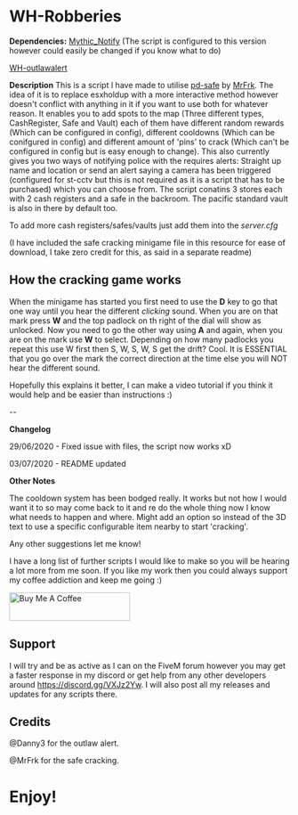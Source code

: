 # WH-Robberies

**Dependencies:**
[Mythic_Notify](https://github.com/JayMontana36/mythic_notify) (The script is configured to this version however could easily be changed if you know what to do)

[WH-outlawalert](https://github.com/WindiestHook381/wh_outlawalert) 

**Description**
This is a script I have made to utilise [pd-safe](https://forum.cfx.re/t/release-pd-safe-standalone-lua-safecracking-minigame/1231799) by [MrFrk](https://forum.cfx.re/u/mrfrk/summary). The idea of it is to replace esxholdup with a more interactive method however doesn't conflict with anything in it if you want to use both for whatever reason. It enables you to add spots to the map (Three different types, CashRegister, Safe and Vault) each of them have different random rewards (Which can be configured in config), different cooldowns (Which can be conifgured in config) and different amount of 'pins' to crack (Which can't be configured in config but is easy enough to change). This also currently gives you two ways of notifying police with the requires alerts: Straight up name and location or send an alert saying a camera has been triggered (configured for st-cctv but this is not required as it is a script that has to be purchased) which you can choose from. The script conatins 3 stores each with 2 cash registers and a safe in the backroom. The pacific standard vault is also in there by default too.

To add more cash registers/safes/vaults just add them into the *server.cfg*


(I have included the safe cracking minigame file in this resource for ease of download, I take zero credit for this, as said in a separate readme)

## How the cracking game works
When the minigame has started you first need to use the **D** key to go that one way until you hear the different *clicking* sound. When you are on that mark press **W** and the top padlock on th right of the dial will show as unlocked. Now you need to go the other way using **A** and again, when you are on the mark use **W** to select. Depending on how many padlocks you repeat this use W first then S, W, S, W, S get the drift? Cool. It is ESSENTIAL that you go over the mark the correct direction at the time else you will NOT hear the different sound. 

Hopefully this explains it better, I can make a video tutorial if you think it would help and be easier than instructions :)

--

**Changelog**

29/06/2020 - Fixed issue with files, the script now works xD

03/07/2020 - README updated

**Other Notes**

The cooldown system has been bodged really. It works but not how I would want it to so may come back to it and re do the whole thing now I know what needs to happen and where.
Might add an option so instead of the 3D text to use a specific configurable item nearby to start 'cracking'.

Any other suggestions let me know!

I have a long list of further scripts I would like to make so you will be hearing a lot more from me soon.
If you like my work then you could always support my coffee addiction and keep me going :)

<a href="https://www.buymeacoffee.com/windiesthook381" target="_blank"><img src="https://cdn.buymeacoffee.com/buttons/default-orange.png" alt="Buy Me A Coffee" style="height: 51px !important;width: 217px !important;" ></a>

## Support
I will try and be as active as I can on the FiveM forum however you may get a faster response in my discord or get help from any other developers around https://discord.gg/VXJz2Yw. I will also post all my releases and updates for any scripts there.

## Credits
@Danny3 for the outlaw alert.

@MrFrk for the safe cracking.

# Enjoy!
